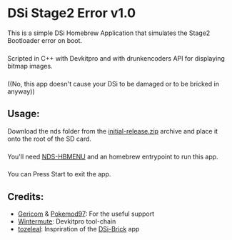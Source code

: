 # DSi Stage2 Error v1.0
This is a simple DSi Homebrew Application that simulates the Stage2 Bootloader error on boot.
###
Scripted in C++ with Devkitpro and with drunkencoders API for displaying bitmap images.
###
((No, this app doesn't cause your DSi to be damaged or to be bricked in anyway))

## Usage:
Download the nds folder from the [initial-release.zip](https://github.com/ChampionLeake/DSi-Stage2-Error/releases) archive and place it onto the root of the SD card.
###
You'll need [NDS-HBMENU](https://github.com/devkitPro/nds-hb-menu/releases) and an homebrew entrypoint to run this app.
###
You can Press Start to exit the app.

## Credits:
* [Gericom](https://github.com/Gericom) & [Pokemod97](https://github.com/Pokemod97): For the useful support
* [Wintermute](https://github.com/Wintermute): Devkitpro tool-chain
* [tozeleal](https://github.com/tozeleal): Inspriration of the [DSi-Brick](https://github.com/tozeleal/brick_dsi) app
